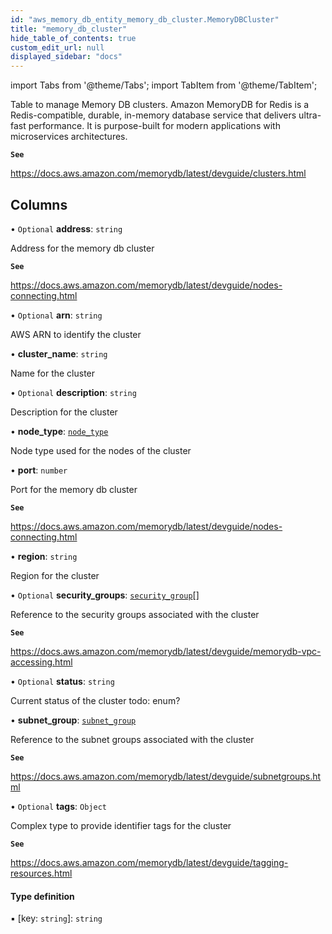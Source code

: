 ```yaml
---
id: "aws_memory_db_entity_memory_db_cluster.MemoryDBCluster"
title: "memory_db_cluster"
hide_table_of_contents: true
custom_edit_url: null
displayed_sidebar: "docs"
---
```


import Tabs from '@theme/Tabs';
import TabItem from '@theme/TabItem';

Table to manage Memory DB clusters. Amazon MemoryDB for Redis is a Redis-compatible, durable, in-memory
database service that delivers ultra-fast performance. It is purpose-built for modern applications with microservices architectures.

**`See`**

https://docs.aws.amazon.com/memorydb/latest/devguide/clusters.html

## Columns

• `Optional` **address**: `string`

Address for the memory db cluster

**`See`**

https://docs.aws.amazon.com/memorydb/latest/devguide/nodes-connecting.html

• `Optional` **arn**: `string`

AWS ARN to identify the cluster

• **cluster\_name**: `string`

Name for the cluster

• `Optional` **description**: `string`

Description for the cluster

• **node\_type**: [`node_type`](../enums/aws_memory_db_entity_memory_db_cluster.NodeTypeEnum.md)

Node type used for the nodes of the cluster

• **port**: `number`

Port for the memory db cluster

**`See`**

https://docs.aws.amazon.com/memorydb/latest/devguide/nodes-connecting.html

• **region**: `string`

Region for the cluster

• `Optional` **security\_groups**: [`security_group`](aws_security_group_entity.SecurityGroup.md)[]

Reference to the security groups associated with the cluster

**`See`**

https://docs.aws.amazon.com/memorydb/latest/devguide/memorydb-vpc-accessing.html

• `Optional` **status**: `string`

Current status of the cluster
todo: enum?

• **subnet\_group**: [`subnet_group`](aws_memory_db_entity_subnet_group.SubnetGroup.md)

Reference to the subnet groups associated with the cluster

**`See`**

https://docs.aws.amazon.com/memorydb/latest/devguide/subnetgroups.html

• `Optional` **tags**: `Object`

Complex type to provide identifier tags for the cluster

**`See`**

https://docs.aws.amazon.com/memorydb/latest/devguide/tagging-resources.html

#### Type definition

▪ [key: `string`]: `string`
